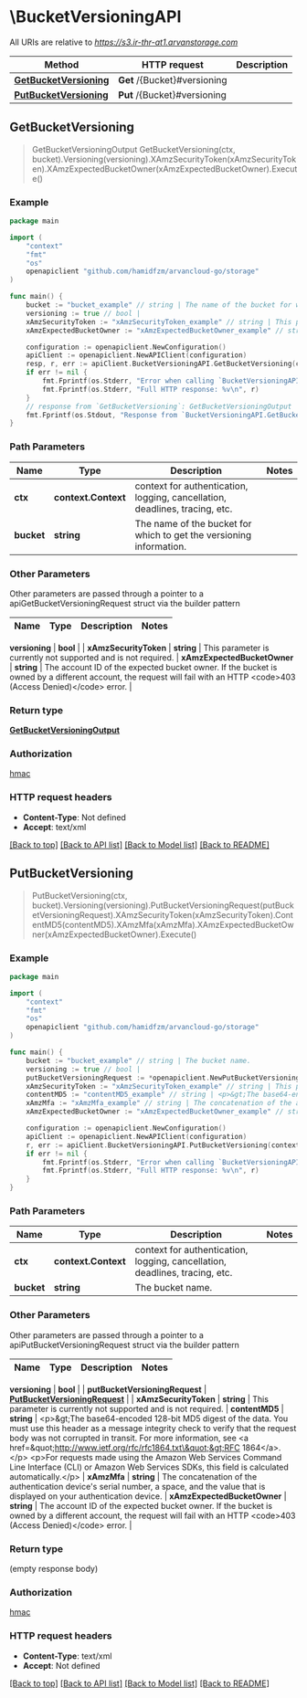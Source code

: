 # \BucketVersioningAPI

All URIs are relative to *https://s3.ir-thr-at1.arvanstorage.com*

Method | HTTP request | Description
------------- | ------------- | -------------
[**GetBucketVersioning**](BucketVersioningAPI.md#GetBucketVersioning) | **Get** /{Bucket}#versioning | 
[**PutBucketVersioning**](BucketVersioningAPI.md#PutBucketVersioning) | **Put** /{Bucket}#versioning | 



## GetBucketVersioning

> GetBucketVersioningOutput GetBucketVersioning(ctx, bucket).Versioning(versioning).XAmzSecurityToken(xAmzSecurityToken).XAmzExpectedBucketOwner(xAmzExpectedBucketOwner).Execute()





### Example

```go
package main

import (
    "context"
    "fmt"
    "os"
    openapiclient "github.com/hamidfzm/arvancloud-go/storage"
)

func main() {
    bucket := "bucket_example" // string | The name of the bucket for which to get the versioning information.
    versioning := true // bool | 
    xAmzSecurityToken := "xAmzSecurityToken_example" // string | This parameter is currently not supported and is not required. (optional)
    xAmzExpectedBucketOwner := "xAmzExpectedBucketOwner_example" // string | The account ID of the expected bucket owner. If the bucket is owned by a different account, the request will fail with an HTTP <code>403 (Access Denied)</code> error. (optional)

    configuration := openapiclient.NewConfiguration()
    apiClient := openapiclient.NewAPIClient(configuration)
    resp, r, err := apiClient.BucketVersioningAPI.GetBucketVersioning(context.Background(), bucket).Versioning(versioning).XAmzSecurityToken(xAmzSecurityToken).XAmzExpectedBucketOwner(xAmzExpectedBucketOwner).Execute()
    if err != nil {
        fmt.Fprintf(os.Stderr, "Error when calling `BucketVersioningAPI.GetBucketVersioning``: %v\n", err)
        fmt.Fprintf(os.Stderr, "Full HTTP response: %v\n", r)
    }
    // response from `GetBucketVersioning`: GetBucketVersioningOutput
    fmt.Fprintf(os.Stdout, "Response from `BucketVersioningAPI.GetBucketVersioning`: %v\n", resp)
}
```

### Path Parameters


Name | Type | Description  | Notes
------------- | ------------- | ------------- | -------------
**ctx** | **context.Context** | context for authentication, logging, cancellation, deadlines, tracing, etc.
**bucket** | **string** | The name of the bucket for which to get the versioning information. | 

### Other Parameters

Other parameters are passed through a pointer to a apiGetBucketVersioningRequest struct via the builder pattern


Name | Type | Description  | Notes
------------- | ------------- | ------------- | -------------

 **versioning** | **bool** |  | 
 **xAmzSecurityToken** | **string** | This parameter is currently not supported and is not required. | 
 **xAmzExpectedBucketOwner** | **string** | The account ID of the expected bucket owner. If the bucket is owned by a different account, the request will fail with an HTTP &lt;code&gt;403 (Access Denied)&lt;/code&gt; error. | 

### Return type

[**GetBucketVersioningOutput**](GetBucketVersioningOutput.md)

### Authorization

[hmac](../README.md#hmac)

### HTTP request headers

- **Content-Type**: Not defined
- **Accept**: text/xml

[[Back to top]](#) [[Back to API list]](../README.md#documentation-for-api-endpoints)
[[Back to Model list]](../README.md#documentation-for-models)
[[Back to README]](../README.md)


## PutBucketVersioning

> PutBucketVersioning(ctx, bucket).Versioning(versioning).PutBucketVersioningRequest(putBucketVersioningRequest).XAmzSecurityToken(xAmzSecurityToken).ContentMD5(contentMD5).XAmzMfa(xAmzMfa).XAmzExpectedBucketOwner(xAmzExpectedBucketOwner).Execute()





### Example

```go
package main

import (
    "context"
    "fmt"
    "os"
    openapiclient "github.com/hamidfzm/arvancloud-go/storage"
)

func main() {
    bucket := "bucket_example" // string | The bucket name.
    versioning := true // bool | 
    putBucketVersioningRequest := *openapiclient.NewPutBucketVersioningRequest(*openapiclient.NewPutBucketVersioningRequestVersioningConfiguration()) // PutBucketVersioningRequest | 
    xAmzSecurityToken := "xAmzSecurityToken_example" // string | This parameter is currently not supported and is not required. (optional)
    contentMD5 := "contentMD5_example" // string | <p>&gt;The base64-encoded 128-bit MD5 digest of the data. You must use this header as a message integrity check to verify that the request body was not corrupted in transit. For more information, see <a href=\"http://www.ietf.org/rfc/rfc1864.txt\">RFC 1864</a>.</p> <p>For requests made using the Amazon Web Services Command Line Interface (CLI) or Amazon Web Services SDKs, this field is calculated automatically.</p> (optional)
    xAmzMfa := "xAmzMfa_example" // string | The concatenation of the authentication device's serial number, a space, and the value that is displayed on your authentication device. (optional)
    xAmzExpectedBucketOwner := "xAmzExpectedBucketOwner_example" // string | The account ID of the expected bucket owner. If the bucket is owned by a different account, the request will fail with an HTTP <code>403 (Access Denied)</code> error. (optional)

    configuration := openapiclient.NewConfiguration()
    apiClient := openapiclient.NewAPIClient(configuration)
    r, err := apiClient.BucketVersioningAPI.PutBucketVersioning(context.Background(), bucket).Versioning(versioning).PutBucketVersioningRequest(putBucketVersioningRequest).XAmzSecurityToken(xAmzSecurityToken).ContentMD5(contentMD5).XAmzMfa(xAmzMfa).XAmzExpectedBucketOwner(xAmzExpectedBucketOwner).Execute()
    if err != nil {
        fmt.Fprintf(os.Stderr, "Error when calling `BucketVersioningAPI.PutBucketVersioning``: %v\n", err)
        fmt.Fprintf(os.Stderr, "Full HTTP response: %v\n", r)
    }
}
```

### Path Parameters


Name | Type | Description  | Notes
------------- | ------------- | ------------- | -------------
**ctx** | **context.Context** | context for authentication, logging, cancellation, deadlines, tracing, etc.
**bucket** | **string** | The bucket name. | 

### Other Parameters

Other parameters are passed through a pointer to a apiPutBucketVersioningRequest struct via the builder pattern


Name | Type | Description  | Notes
------------- | ------------- | ------------- | -------------

 **versioning** | **bool** |  | 
 **putBucketVersioningRequest** | [**PutBucketVersioningRequest**](PutBucketVersioningRequest.md) |  | 
 **xAmzSecurityToken** | **string** | This parameter is currently not supported and is not required. | 
 **contentMD5** | **string** | &lt;p&gt;&amp;gt;The base64-encoded 128-bit MD5 digest of the data. You must use this header as a message integrity check to verify that the request body was not corrupted in transit. For more information, see &lt;a href&#x3D;\&quot;http://www.ietf.org/rfc/rfc1864.txt\&quot;&gt;RFC 1864&lt;/a&gt;.&lt;/p&gt; &lt;p&gt;For requests made using the Amazon Web Services Command Line Interface (CLI) or Amazon Web Services SDKs, this field is calculated automatically.&lt;/p&gt; | 
 **xAmzMfa** | **string** | The concatenation of the authentication device&#39;s serial number, a space, and the value that is displayed on your authentication device. | 
 **xAmzExpectedBucketOwner** | **string** | The account ID of the expected bucket owner. If the bucket is owned by a different account, the request will fail with an HTTP &lt;code&gt;403 (Access Denied)&lt;/code&gt; error. | 

### Return type

 (empty response body)

### Authorization

[hmac](../README.md#hmac)

### HTTP request headers

- **Content-Type**: text/xml
- **Accept**: Not defined

[[Back to top]](#) [[Back to API list]](../README.md#documentation-for-api-endpoints)
[[Back to Model list]](../README.md#documentation-for-models)
[[Back to README]](../README.md)

